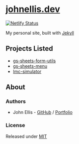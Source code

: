 # [johnellis.dev](https://johnellis.dev)
[![Netlify Status](https://api.netlify.com/api/v1/badges/658999d2-31da-437d-875f-38c17dad8918/deploy-status)](https://app.netlify.com/sites/johnellis/deploys)

My personal site, built with [Jekyll](https://github.com/jekyll/jekyll)

## Projects Listed
 * [gs-sheets-form-utils](https://github.com/johnellis0/gs-sheets-form-utils)
 * [gs-sheets-menu](https://github.com/johnellis0/gs-sheets-menu)
 * [lmc-simulator](https://github.com/johnellis0/lmc-simulator)

## About

### Authors
 - John Ellis - [GitHub](https://github.com/johnellis0) / [Portfolio](https://johnellis.dev)

### License
Released under [MIT](/LICENSE)
